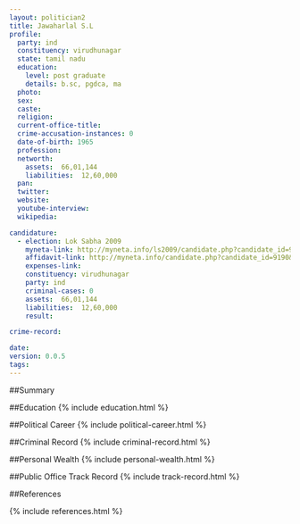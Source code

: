```yaml
---
layout: politician2
title: Jawaharlal S.L
profile: 
  party: ind
  constituency: virudhunagar
  state: tamil nadu
  education: 
    level: post graduate
    details: b.sc, pgdca, ma
  photo: 
  sex: 
  caste: 
  religion: 
  current-office-title: 
  crime-accusation-instances: 0
  date-of-birth: 1965
  profession: 
  networth: 
    assets:  66,01,144
    liabilities:  12,60,000
  pan: 
  twitter: 
  website: 
  youtube-interview: 
  wikipedia: 

candidature: 
  - election: Lok Sabha 2009
    myneta-link: http://myneta.info/ls2009/candidate.php?candidate_id=9190
    affidavit-link: http://myneta.info/candidate.php?candidate_id=9190&scan=original
    expenses-link: 
    constituency: virudhunagar 
    party: ind
    criminal-cases: 0
    assets:  66,01,144
    liabilities:  12,60,000
    result:  

crime-record: 

date: 
version: 0.0.5
tags: 
---
```

##Summary


##Education
{% include education.html %}


##Political Career
{% include political-career.html %}


##Criminal Record
{% include criminal-record.html %}


##Personal Wealth
{% include personal-wealth.html %}


##Public Office Track Record
{% include track-record.html %}


##References


{% include references.html %}